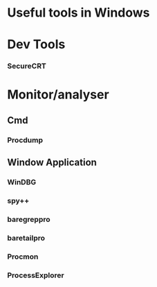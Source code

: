 Useful tools in Windows
========



# Dev Tools

### SecureCRT



# Monitor/analyser

## Cmd
### Procdump


## Window Application

### WinDBG
### spy++

### baregreppro

### baretailpro

### Procmon

### ProcessExplorer


